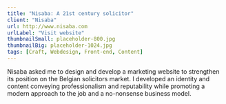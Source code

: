 ```yaml
---
title: "Nisaba: A 21st century solicitor"
client: "Nisaba"
url: http://www.nisaba.com
urlLabel: "Visit website"
thumbnailSmall: placeholder-800.jpg
thumbnailBig: placeholder-1024.jpg
tags: [Craft, Webdesign, Front-end, Content]
---
```


Nisaba asked me to design and develop a marketing website to strengthen its position on the Belgian solicitors market. I developed an identity and content conveying professionalism and reputability while promoting a modern approach to the job and a no-nonsense business model.
